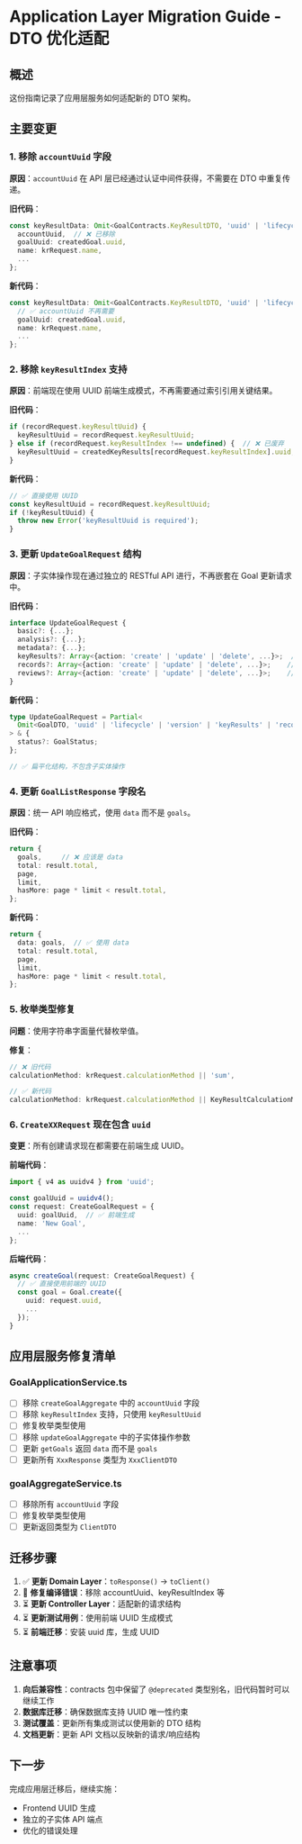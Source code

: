 # Application Layer Migration Guide - DTO 优化适配

## 概述

这份指南记录了应用层服务如何适配新的 DTO 架构。

## 主要变更

### 1. **移除 `accountUuid` 字段**

**原因**：`accountUuid` 在 API 层已经通过认证中间件获得，不需要在 DTO 中重复传递。

**旧代码**：
```typescript
const keyResultData: Omit<GoalContracts.KeyResultDTO, 'uuid' | 'lifecycle'> = {
  accountUuid,  // ❌ 已移除
  goalUuid: createdGoal.uuid,
  name: krRequest.name,
  ...
};
```

**新代码**：
```typescript
const keyResultData: Omit<GoalContracts.KeyResultDTO, 'uuid' | 'lifecycle'> = {
  // ✅ accountUuid 不再需要
  goalUuid: createdGoal.uuid,
  name: krRequest.name,
  ...
};
```

### 2. **移除 `keyResultIndex` 支持**

**原因**：前端现在使用 UUID 前端生成模式，不再需要通过索引引用关键结果。

**旧代码**：
```typescript
if (recordRequest.keyResultUuid) {
  keyResultUuid = recordRequest.keyResultUuid;
} else if (recordRequest.keyResultIndex !== undefined) {  // ❌ 已废弃
  keyResultUuid = createdKeyResults[recordRequest.keyResultIndex].uuid;
}
```

**新代码**：
```typescript
// ✅ 直接使用 UUID
const keyResultUuid = recordRequest.keyResultUuid;
if (!keyResultUuid) {
  throw new Error('keyResultUuid is required');
}
```

### 3. **更新 `UpdateGoalRequest` 结构**

**原因**：子实体操作现在通过独立的 RESTful API 进行，不再嵌套在 Goal 更新请求中。

**旧代码**：
```typescript
interface UpdateGoalRequest {
  basic?: {...};
  analysis?: {...};
  metadata?: {...};
  keyResults?: Array<{action: 'create' | 'update' | 'delete', ...}>;  // ❌ 已移除
  records?: Array<{action: 'create' | 'update' | 'delete', ...}>;    // ❌ 已移除
  reviews?: Array<{action: 'create' | 'update' | 'delete', ...}>;    // ❌ 已移除
}
```

**新代码**：
```typescript
type UpdateGoalRequest = Partial<
  Omit<GoalDTO, 'uuid' | 'lifecycle' | 'version' | 'keyResults' | 'records' | 'reviews'>
> & {
  status?: GoalStatus;
};

// ✅ 扁平化结构，不包含子实体操作
```

### 4. **更新 `GoalListResponse` 字段名**

**原因**：统一 API 响应格式，使用 `data` 而不是 `goals`。

**旧代码**：
```typescript
return {
  goals,     // ❌ 应该是 data
  total: result.total,
  page,
  limit,
  hasMore: page * limit < result.total,
};
```

**新代码**：
```typescript
return {
  data: goals,  // ✅ 使用 data
  total: result.total,
  page,
  limit,
  hasMore: page * limit < result.total,
};
```

### 5. **枚举类型修复**

**问题**：使用字符串字面量代替枚举值。

**修复**：
```typescript
// ❌ 旧代码
calculationMethod: krRequest.calculationMethod || 'sum',

// ✅ 新代码
calculationMethod: krRequest.calculationMethod || KeyResultCalculationMethod.SUM,
```

### 6. **`CreateXXRequest` 现在包含 `uuid`**

**变更**：所有创建请求现在都需要在前端生成 UUID。

**前端代码**：
```typescript
import { v4 as uuidv4 } from 'uuid';

const goalUuid = uuidv4();
const request: CreateGoalRequest = {
  uuid: goalUuid,  // ✅ 前端生成
  name: 'New Goal',
  ...
};
```

**后端代码**：
```typescript
async createGoal(request: CreateGoalRequest) {
  // ✅ 直接使用前端的 UUID
  const goal = Goal.create({
    uuid: request.uuid,
    ...
  });
}
```

## 应用层服务修复清单

### GoalApplicationService.ts

- [ ] 移除 `createGoalAggregate` 中的 `accountUuid` 字段
- [ ] 移除 `keyResultIndex` 支持，只使用 `keyResultUuid`
- [ ] 修复枚举类型使用
- [ ] 移除 `updateGoalAggregate` 中的子实体操作参数
- [ ] 更新 `getGoals` 返回 `data` 而不是 `goals`
- [ ] 更新所有 `XxxResponse` 类型为 `XxxClientDTO`

### goalAggregateService.ts

- [ ] 移除所有 `accountUuid` 字段
- [ ] 修复枚举类型使用
- [ ] 更新返回类型为 `ClientDTO`

## 迁移步骤

1. ✅ **更新 Domain Layer**：`toResponse()` → `toClient()`
2. 🔄 **修复编译错误**：移除 accountUuid、keyResultIndex 等
3. ⏳ **更新 Controller Layer**：适配新的请求结构
4. ⏳ **更新测试用例**：使用前端 UUID 生成模式
5. ⏳ **前端迁移**：安装 uuid 库，生成 UUID

## 注意事项

1. **向后兼容性**：contracts 包中保留了 `@deprecated` 类型别名，旧代码暂时可以继续工作
2. **数据库迁移**：确保数据库支持 UUID 唯一性约束
3. **测试覆盖**：更新所有集成测试以使用新的 DTO 结构
4. **文档更新**：更新 API 文档以反映新的请求/响应结构

## 下一步

完成应用层迁移后，继续实施：
- Frontend UUID 生成
- 独立的子实体 API 端点
- 优化的错误处理
